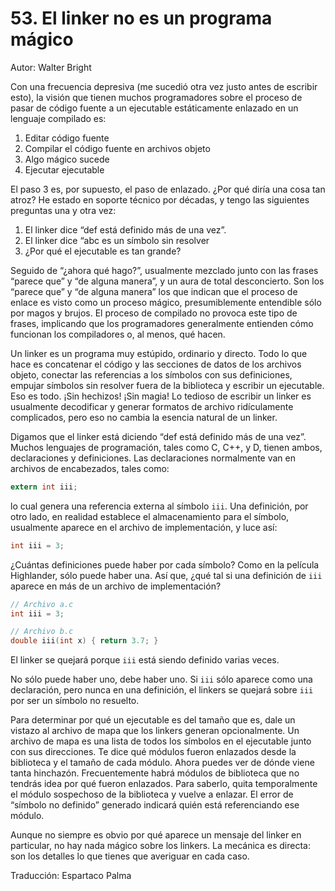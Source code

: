 # 53. El linker no es un programa mágico

Autor: Walter Bright

Con una frecuencia depresiva (me sucedió otra vez justo antes de escribir esto), la visión que tienen muchos programadores sobre el proceso de pasar de código fuente a un ejecutable estáticamente enlazado en un lenguaje compilado es:

1. Editar código fuente
2. Compilar el código fuente en archivos objeto
3. Algo mágico sucede
4. Ejecutar ejecutable

El paso 3 es, por supuesto, el paso de enlazado. ¿Por qué diría una cosa tan atroz? He estado en soporte técnico por décadas, y tengo las siguientes preguntas una y otra vez:

1. El linker dice “def está definido más de una vez”.
2. El linker dice “abc es un símbolo sin resolver
3. ¿Por qué el ejecutable es tan grande?

Seguido de “¿ahora qué hago?”, usualmente mezclado junto con las frases “parece que” y “de alguna manera”, y un aura de total desconcierto. Son los “parece que” y “de alguna manera” los que indican que el proceso de enlace es visto como un proceso mágico, presumiblemente entendible sólo por magos y brujos. El proceso de compilado no provoca este tipo de frases, implicando que los programadores generalmente entienden cómo funcionan los compiladores o, al menos, qué hacen.

Un linker es un programa muy estúpido, ordinario y directo. Todo lo que hace es concatenar el código y las secciones de datos de los archivos objeto, conectar las referencias a los símbolos con sus definiciones, empujar símbolos sin resolver fuera de la biblioteca y escribir un ejecutable. Eso es todo. ¡Sin hechizos! ¡Sin magia! Lo tedioso de escribir un linker es usualmente decodificar y generar formatos de archivo ridículamente complicados, pero eso no cambia la esencia natural de un linker.

Digamos que el linker está diciendo “def está definido más de una vez”. Muchos lenguajes de programación, tales como C, C++, y D, tienen ambos, declaraciones y definiciones. Las declaraciones normalmente van en archivos de encabezados, tales como:

```c
extern int iii;
```

lo cual genera una referencia externa al símbolo `iii`. Una definición, por otro lado, en realidad establece el almacenamiento para el símbolo, usualmente aparece en el archivo de implementación, y luce así:

```c
int iii = 3;
```

¿Cuántas definiciones puede haber por cada símbolo? Como en la película Highlander, sólo puede haber una. Así que, ¿qué tal si una definición de `iii` aparece en más de un archivo de implementación?

```c
// Archivo a.c
int iii = 3;

// Archivo b.c
double iii(int x) { return 3.7; }
```

El linker se quejará porque `iii` está siendo definido varias veces.

No sólo puede haber uno, debe haber uno. Si `iii` sólo aparece como una declaración, pero nunca en una definición, el linkers se quejará sobre `iii` por ser un símbolo no resuelto.

Para determinar por qué un ejecutable es del tamaño que es, dale un vistazo al archivo de mapa que los linkers generan opcionalmente. Un archivo de mapa es una lista de todos los símbolos en el ejecutable junto con sus direcciones. Te dice qué módulos fueron enlazados desde la biblioteca y el tamaño de cada módulo. Ahora puedes ver de dónde viene tanta hinchazón. Frecuentemente habrá módulos de biblioteca que no tendrás idea por qué fueron enlazados. Para saberlo, quita temporalmente el módulo sospechoso de la biblioteca y vuelve a enlazar. El error de “símbolo no definido” generado indicará quién está referenciando ese módulo.

Aunque no siempre es obvio por qué aparece un mensaje del linker en particular, no hay nada mágico sobre los linkers. La mecánica es directa: son los detalles lo que tienes que averiguar en cada caso.

Traducción: Espartaco Palma
